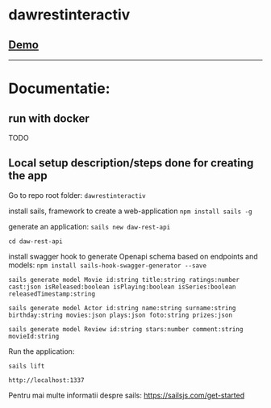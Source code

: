 # dawrestinteractiv

## [Demo](https://volosincu.github.io/dawrestinteractiv/) 

--------------


# Documentatie: 

## run with docker 
TODO 

## Local setup description/steps done for creating the app 

Go to repo root folder:
`dawrestinteractiv`

install sails, framework to create a web-application
`npm install sails -g`

generate an application:
`sails new daw-rest-api`

`cd daw-rest-api`

install swagger hook to generate Openapi schema based on endpoints and models:
`npm install sails-hook-swagger-generator --save`

```
sails generate model Movie id:string title:string ratings:number cast:json isReleased:boolean isPlaying:boolean isSeries:boolean releasedTimestamp:string

sails generate model Actor id:string name:string surname:string birthday:string movies:json plays:json foto:string prizes:json

sails generate model Review id:string stars:number comment:string movieId:string
```

Run the application:

`sails lift`

`http://localhost:1337`

Pentru mai multe informatii despre sails: https://sailsjs.com/get-started

 
